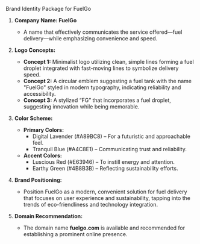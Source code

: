 Brand Identity Package for FuelGo

1. **Company Name: FuelGo**
   - A name that effectively communicates the service offered—fuel delivery—while emphasizing convenience and speed.

2. **Logo Concepts:**
   - **Concept 1:** Minimalist logo utilizing clean, simple lines forming a fuel droplet integrated with fast-moving lines to symbolize delivery speed. 
   - **Concept 2:** A circular emblem suggesting a fuel tank with the name "FuelGo" styled in modern typography, indicating reliability and accessibility.
   - **Concept 3:** A stylized “FG” that incorporates a fuel droplet, suggesting innovation while being memorable.

3. **Color Scheme:**
   - **Primary Colors:**
     - Digital Lavender (#A89BC8) – For a futuristic and approachable feel.
     - Tranquil Blue (#A4C8E1) – Communicating trust and reliability.
   - **Accent Colors:**
     - Luscious Red (#E63946) – To instill energy and attention.
     - Earthy Green (#4B8B3B) – Reflecting sustainability efforts.

4. **Brand Positioning:**
   - Position FuelGo as a modern, convenient solution for fuel delivery that focuses on user experience and sustainability, tapping into the trends of eco-friendliness and technology integration.

5. **Domain Recommendation:**
   - The domain name **fuelgo.com** is available and recommended for establishing a prominent online presence.